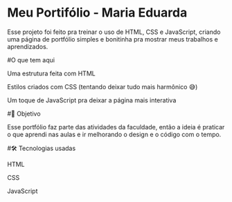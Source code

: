 # Meu Portifólio - Maria Eduarda 
Esse projeto foi feito pra treinar o uso de HTML, CSS e JavaScript, criando uma página de portfólio simples e bonitinha pra mostrar meus trabalhos e aprendizados.

#O que tem aqui

Uma estrutura feita com HTML

Estilos criados com CSS (tentando deixar tudo mais harmônico 😅)

Um toque de JavaScript pra deixar a página mais interativa

#🚀 Objetivo

Esse portfólio faz parte das atividades da faculdade, então a ideia é praticar o que aprendi nas aulas e ir melhorando o design e o código com o tempo.

#🛠️ Tecnologias usadas

HTML

CSS

JavaScript



